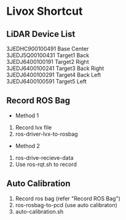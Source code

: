 
Livox Shortcut
==============


LiDAR Device List
-----------------

3JEDHC900100491  Base     Center  
3JEDJ5Q00100431  Target1  Back  
3JEDJ6400100191  Target2  Right  
3JEDJ6400100241  Target3  Back Right  
3JEDJ6400100291  Target4  Back Left  
3JEDJ6400100591  Target5  Left  


Record ROS Bag
--------------

* Method 1

1. Record lvx file
2. ros-driver-lvx-to-rosbag

* Method 2

1. ros-drive-recieve-data
2. Use ros-rqt.sh to record


Auto Calibration
----------------

1. Record ros bag (refer "Record ROS Bag")
3. ros-rosbag-to-pcd (use auto calibraton)
4. auto-calibration.sh



